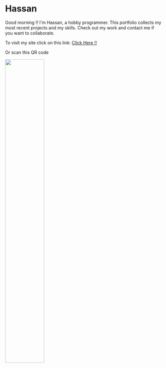 # Hassan
Good morning !! I'm Hassan, a hobby programmer. This portfolio collects my most recent projects and my skills. Check out my work and contact me if you want to collaborate.

To visit my site click on this link: <a href="https://portfoliioo.github.io/h/">Click Here !!</a>

Or scan this QR code

<img src="" width="50%" height="50%">
